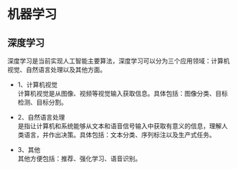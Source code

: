 # 机器学习

## 深度学习
深度学习是当前实现人工智能主要算法，深度学习可以分为三个应用领域：计算机视觉、自然语言处理以及其他方面。

- 1、计算机视觉  
计算机视觉是从图像、视频等视觉输入获取信息。具体包括：图像分类、目标检测、目标分割。

- 2、自然语言处理  
是指让计算机和系统能够从文本和语音信号输入中获取有意义的信息，理解人类语言，并作出决策。具体包括：文本分类、序列标注以及生产式任务。

- 3、其他  
其他方便包括：推荐、强化学习、语音识别。
  
